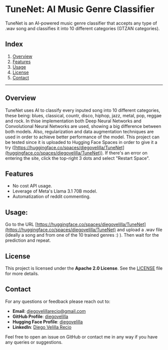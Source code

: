 # TuneNet: AI Music Genre Classifier

TuneNet is an AI-powered music genre classifier that accepts any type of .wav song and classifies it into 10 different categories (GTZAN categories).

## Index
1. [Overview](#overview)
2. [Features](#features)
3. [Usage](#usage)
4. [License](#license)
5. [Contact](#contact)

---

## Overview
TuneNet uses AI to classify every inputed song into 10 different categories, these being: blues, classical, countr, disco, hiphop, jazz, metal, pop, reggae and rock. In thise implementation both Deep Neural Networks and Convolutional Neural Networks are used, showing a big difference between both models. Also, regularization and data augmentation techniques are used in order to achieve better performance of the model. This project can be tested since it is uploaded to Hugging Face Spaces in order to give it a try ([https://huggingface.co/spaces/diegovelilla/TuneNet](huggingface.co/spaces/diegovelilla/TuneNet)). If there's an error on entering the site, click the top-right 3 dots and select "Restart Space".

## Features
- No cost API usage.
- Leverage of Meta's Llama 3.1 70B model.
- Automatization of reddit commenting.

## Usage:
Go to the URL [https://huggingface.co/spaces/diegovelilla/TuneNet](https://huggingface.co/spaces/diegovelilla/TuneNet) and upload a .wav file (ideally a song and from one of the 10 trained genres :) ).
Then wait for the prediction and repeat.

## License
This project is licensed under the **Apache 2.0 License**. See the [LICENSE](https://github.com/diegovelilla/FreeThinker/blob/main/LICENSE) file for more details.

## Contact
For any questions or feedback please reach out to:

- **Email**: [diegovelillarecio@gmail.com](mailto:diegovelillarecio@gmail.com)
- **GitHub Profile**: [diegovelilla](https://github.com/diegovelilla)
- **Hugging Face Profile**: [diegovelilla](https://huggingface.co/diegovelilla)
- **LinkedIn**: [Diego Velilla Recio](https://www.linkedin.com/in/diego-velilla-recio/)

Feel free to open an issue on GitHub or contact me in any way if you have any queries or suggestions.
